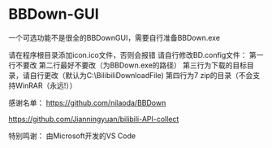 # BBDown-GUI
一个可选功能不是很全的BBDownGUI，需要自行准备BBDown.exe

请在程序根目录添加icon.ico文件，否则会报错
请自行修改BD.config文件：
  第一行不要改
  第二行最好不要改（为BBDown.exe的路径）
  第三行为下载的目标目录，请自行更改（默认为C:\BilibiliDownloadFile)
  第四行为7 zip的目录（不会支持WinRAR（永远!））

感谢名单：
https://github.com/nilaoda/BBDown

https://github.com/Jianningyuan/bilibili-API-collect

特别鸣谢：
由Microsoft开发的VS Code

